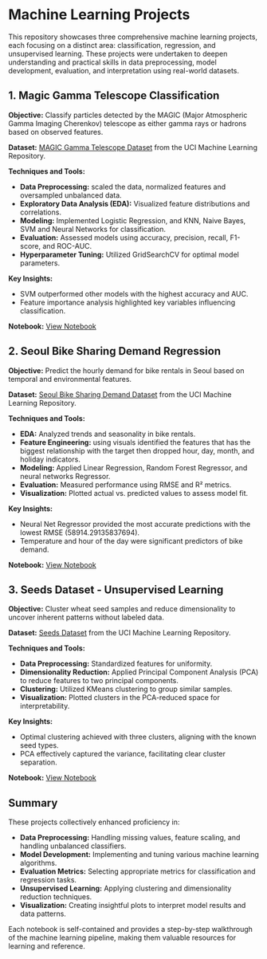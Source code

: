 # Machine Learning Projects

This repository showcases three comprehensive machine learning projects, each focusing on a distinct area: classification, regression, and unsupervised learning. These projects were undertaken to deepen understanding and practical skills in data preprocessing, model development, evaluation, and interpretation using real-world datasets.



## 1. Magic Gamma Telescope Classification

**Objective:**
Classify particles detected by the MAGIC (Major Atmospheric Gamma Imaging Cherenkov) telescope as either gamma rays or hadrons based on observed features.

**Dataset:**
[MAGIC Gamma Telescope Dataset](https://archive.ics.uci.edu/ml/datasets/magic+gamma+telescope) from the UCI Machine Learning Repository.

**Techniques and Tools:**

* **Data Preprocessing:** scaled the data, normalized features and oversampled unbalanced data.
* **Exploratory Data Analysis (EDA):** Visualized feature distributions and correlations.
* **Modeling:** Implemented Logistic Regression, and KNN, Naive Bayes, SVM and Neural Networks for classification.
* **Evaluation:** Assessed models using accuracy, precision, recall, F1-score, and ROC-AUC.
* **Hyperparameter Tuning:** Utilized GridSearchCV for optimal model parameters.

**Key Insights:**

* SVM outperformed other models with the highest accuracy and AUC.
* Feature importance analysis highlighted key variables influencing classification.

**Notebook:**
[View Notebook](https://github.com/orchaid/ML_Models/blob/main/Magic_Gamma_Telescope_Classification.ipynb)



## 2. Seoul Bike Sharing Demand Regression

**Objective:**
Predict the hourly demand for bike rentals in Seoul based on temporal and environmental features.

**Dataset:**
[Seoul Bike Sharing Demand Dataset](https://archive.ics.uci.edu/ml/datasets/Seoul+Bike+Sharing+Demand) from the UCI Machine Learning Repository.

**Techniques and Tools:**

* **EDA:** Analyzed trends and seasonality in bike rentals.
* **Feature Engineering:** using visuals identified the features that has the biggest relationship with the target then dropped hour, day, month, and holiday indicators.
* **Modeling:** Applied Linear Regression, Random Forest Regressor, and neural networks Regressor.
* **Evaluation:** Measured performance using RMSE and R² metrics.
* **Visualization:** Plotted actual vs. predicted values to assess model fit.

**Key Insights:**

* Neural Net Regressor provided the most accurate predictions with the lowest RMSE (58914.29135837694).
* Temperature and hour of the day were significant predictors of bike demand.

**Notebook:**
[View Notebook](https://github.com/orchaid/ML_Models/blob/main/Seoul_Bike_Sharing_Demand_Regression.ipynb)



## 3. Seeds Dataset - Unsupervised Learning

**Objective:**
Cluster wheat seed samples and reduce dimensionality to uncover inherent patterns without labeled data.

**Dataset:**
[Seeds Dataset](https://archive.ics.uci.edu/ml/datasets/seeds) from the UCI Machine Learning Repository.

**Techniques and Tools:**

* **Data Preprocessing:** Standardized features for uniformity.
* **Dimensionality Reduction:** Applied Principal Component Analysis (PCA) to reduce features to two principal components.
* **Clustering:** Utilized KMeans clustering to group similar samples.
* **Visualization:** Plotted clusters in the PCA-reduced space for interpretability.

**Key Insights:**

* Optimal clustering achieved with three clusters, aligning with the known seed types.
* PCA effectively captured the variance, facilitating clear cluster separation.

**Notebook:**
[View Notebook](https://github.com/orchaid/ML_Models/blob/main/Seeds_Unsupervised_Learning.ipynb)



## Summary

These projects collectively enhanced proficiency in:

* **Data Preprocessing:** Handling missing values, feature scaling, and handling unbalanced classifiers.
* **Model Development:** Implementing and tuning various machine learning algorithms.
* **Evaluation Metrics:** Selecting appropriate metrics for classification and regression tasks.
* **Unsupervised Learning:** Applying clustering and dimensionality reduction techniques.
* **Visualization:** Creating insightful plots to interpret model results and data patterns.

Each notebook is self-contained and provides a step-by-step walkthrough of the machine learning pipeline, making them valuable resources for learning and reference.
